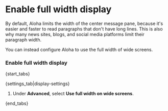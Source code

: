# Enable full width display

By default, Aloha limits the width of the center message pane, because it's
easier and faster to read paragraphs that don't have long lines. This is
also why many news sites, blogs, and social media platforms limit their
paragraph width.

You can instead configure Aloha to use the full width of wide screens.

### Enable full width display

{start_tabs}

{settings_tab|display-settings}

1. Under **Advanced**, select **Use full width on wide screens**.

{end_tabs}
